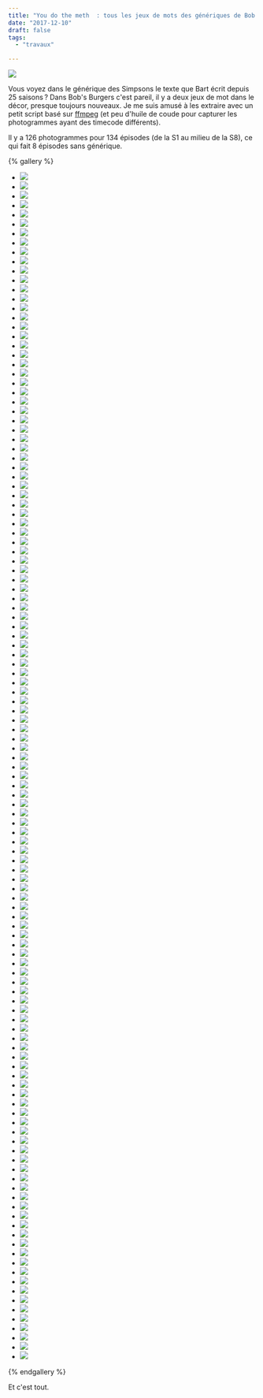 ```yaml
---
title: "You do the meth  : tous les jeux de mots des génériques de Bob's Burgers"
date: "2017-12-10"
draft: false
tags:
  - "travaux"

---
```


![](/assets/images/Bobs-Burgers-S07E17-Zero-Larp-Thirty..png)

Vous voyez dans le générique des Simpsons le texte que Bart écrit depuis 25 saisons ? Dans Bob's Burgers c'est pareil, il y a deux jeux de mot dans le décor, presque toujours nouveaux. Je me suis amusé à les extraire avec un petit script basé sur [ffmpeg](http://ffmpeg.org/) (et peu d'huile de coude pour capturer les photogrammes ayant des timecode différents).

Il y a 126 photogrammes pour 134 épisodes (de la S1 au milieu de la S8), ce qui fait 8 épisodes sans générique.


{% gallery %}

- ![](/assets/images/Bobs-Burgers-S01E01-Human-Flesh.png '')
- ![](/assets/images/Bobs-Burgers-S01E02-Crawl-Space.png '')
- ![](/assets/images/Bobs-Burgers-S01E03-Sacred-Cow.png '')
- ![](/assets/images/Bobs-Burgers-S01E04-Sexy-Dance-Fighting.png '')
- ![](/assets/images/Bobs-Burgers-S01E05-Hamburger-Dinner-Theater.png '')
- ![](/assets/images/Bobs-Burgers-S01E06-Sheesh-Cab-Bob.png '')
- ![](/assets/images/Bobs-Burgers-S01E07-Bed-Breakfast.png '')
- ![](/assets/images/Bobs-Burgers-S01E08-Art-Crawl.png '')
- ![](/assets/images/Bobs-Burgers-S01E09-Spaghetti-Western-Meatballs.png '')
- ![](/assets/images/Bobs-Burgers-S01E10-Burger-Wars.png '')
- ![](/assets/images/Bobs-Burgers-S01E11-Weekend-Morts.png '')
- ![](/assets/images/Bobs-Burgers-S01E12-Lobsterfest.png '')
- ![](/assets/images/Bobs-Burgers-S01E13-Torpedo.png '')
- ![](/assets/images/Bobs-Burgers-S02E01-The-Belchies.png '')
- ![](/assets/images/Bobs-Burgers-S02E02-Bob-Day-Afternoon.png '')
- ![](/assets/images/Bobs-Burgers-S02E03-Synchronized-Swimming.png '')
- ![](/assets/images/Bobs-Burgers-S02E04-Burgerboss.png '')
- ![](/assets/images/Bobs-Burgers-S02E05-Food-Truckin.png '')
- ![](/assets/images/Bobs-Burgers-S02E06-Dr-Yap.png '')
- ![](/assets/images/Bobs-Burgers-S02E07-Moody-Foodie-.png '')
- ![](/assets/images/Bobs-Burgers-S02E08-Bad-Tina.png '')
- ![](/assets/images/Bobs-Burgers-S02E09-Beefsquatch.png '')
- ![](/assets/images/Bobs-Burgers-S03E01-Ear-sy-Rider.png '')
- ![](/assets/images/Bobs-Burgers-S03E02-Full-Bars-.png '')
- ![](/assets/images/Bobs-Burgers-S03E03-Bob-Fires-the-Kids-.png '')
- ![](/assets/images/Bobs-Burgers-S03E03-Bob-Fires-the-Kids.png '')
- ![](/assets/images/Bobs-Burgers-S03E04-Mutiny-on-the-Windbreaker.png '')
- ![](/assets/images/Bobs-Burgers-S03E05-An-Indecent-Thanksgiving-Proposal.png '')
- ![](/assets/images/Bobs-Burgers-S03E06-The-Deepening.png '')
- ![](/assets/images/Bobs-Burgers-S03E07-Tina-rannosaurus-Wrecks.png '')
- ![](/assets/images/Bobs-Burgers-S03E08-The-Unbearable-Like-Likeness-of-Gene.png '')
- ![](/assets/images/Bobs-Burgers-S03E09-God-Rest-Ye-Merry-Gentle-Mannequins.png '')
- ![](/assets/images/Bobs-Burgers-S03E10-Mother-Daughter-Laser-Razor.png '')
- ![](/assets/images/Bobs-Burgers-S03E11-Nude-Beach.png '')
- ![](/assets/images/Bobs-Burgers-S03E12-Broadcast-Wagstaff-School-News.png '')
- ![](/assets/images/Bobs-Burgers-S03E13-My-Fuzzy-Valentine.png '')
- ![](/assets/images/Bobs-Burgers-S03E14-Lindapendent-Woman.png '')
- ![](/assets/images/Bobs-Burgers-S03E15-O-T-The-Outside-Toilet.png '')
- ![](/assets/images/Bobs-Burgers-S03E16-Topsy.png '')
- ![](/assets/images/Bobs-Burgers-S03E17-Two-for-Tina.png '')
- ![](/assets/images/Bobs-Burgers-S03E18-It-Snakes-a-Village.png '')
- ![](/assets/images/Bobs-Burgers-S03E19-Family-Fracas.png '')
- ![](/assets/images/Bobs-Burgers-S03E20-The-Kids-Run-the-Restaurant.png '')
- ![](/assets/images/Bobs-Burgers-S03E21-Boyz-4-Now.png '')
- ![](/assets/images/Bobs-Burgers-S03E22-Carpe-Museum.png '')
- ![](/assets/images/Bobs-Burgers-S03E23-The-Unnatural.png '')
- ![](/assets/images/Bobs-Burgers-S04E01-A-River-Runs-Through-Bob.png '')
- ![](/assets/images/Bobs-Burgers-S04E02-Fort-Night.png '')
- ![](/assets/images/Bobs-Burgers-S04E03-Seaplane.png '')
- ![](/assets/images/Bobs-Burgers-S04E04-My-Big-Fat-Greek-Bob.png '')
- ![](/assets/images/Bobs-Burgers-S04E05-Turkey-in-a-Can.png '')
- ![](/assets/images/Bobs-Burgers-S04E06-Purple-Rain-Union-.png '')
- ![](/assets/images/Bobs-Burgers-S04E07-Bob-and-Deliver.png '')
- ![](/assets/images/Bobs-Burgers-S04E08-Christmas-in-the-Car.png '')
- ![](/assets/images/Bobs-Burgers-S04E09-Slumber-Party.png '')
- ![](/assets/images/Bobs-Burgers-S04E10-Presto-Tina-O-.png '')
- ![](/assets/images/Bobs-Burgers-S04E11-Easy-Com-mercial-Easy-Go-mercial-.png '')
- ![](/assets/images/Bobs-Burgers-S04E12-The-Frond-Files.png '')
- ![](/assets/images/Bobs-Burgers-S04E13-Mazel-Tina.png '')
- ![](/assets/images/Bobs-Burgers-S04E14-Uncle-Teddy.png '')
- ![](/assets/images/Bobs-Burgers-S04E15-The-Kids-Rob-a-Train.png '')
- ![](/assets/images/Bobs-Burgers-S04E16-I-Get-Psy-chic-Out-Of-You.png '')
- ![](/assets/images/Bobs-Burgers-S04E17-The-Equestranauts.png '')
- ![](/assets/images/Bobs-Burgers-S04E18-Ambergris.png '')
- ![](/assets/images/Bobs-Burgers-S04E19-The-Kids-Run-Away.png '')
- ![](/assets/images/Bobs-Burgers-S04E20-Gene-It-On.png '')
- ![](/assets/images/Bobs-Burgers-S05E03-Friends-with-Burger-fits..png '')
- ![](/assets/images/Bobs-Burgers-S05E05-Best-Burger-..png '')
- ![](/assets/images/Bobs-Burgers-S05E06-Father-of-the-Bob-..png '')
- ![](/assets/images/Bobs-Burgers-S05E07-Tina-Tailor-Soldier-Spy-..png '')
- ![](/assets/images/Bobs-Burgers-S05E08-Midday-Run-..png '')
- ![](/assets/images/Bobs-Burgers-S05E09-Speakeasy-Rider-..png '')
- ![](/assets/images/Bobs-Burgers-S05E10-Late-Afternoon-in-the-Garden-of-Bob-and-Louise-..png '')
- ![](/assets/images/Bobs-Burgers-S05E11-Cant-Buy-Me-Math-..png '')
- ![](/assets/images/Bobs-Burgers-S05E12-The-Millie-churian-Candidate-..png '')
- ![](/assets/images/Bobs-Burgers-S05E13-The-Gayle-Tales-..png '')
- ![](/assets/images/Bobs-Burgers-S05E14-Lil-Hard-Dad-..png '')
- ![](/assets/images/Bobs-Burgers-S05E15-Adventures-in-Chinchilla-Sitting-..png '')
- ![](/assets/images/Bobs-Burgers-S05E16-The-Runaway-Club-..png '')
- ![](/assets/images/Bobs-Burgers-S05E17-Itty-Bitty-Ditty-Committee-..png '')
- ![](/assets/images/Bobs-Burgers-S05E18-Eat-Spray-Linda-..png '')
- ![](/assets/images/Bobs-Burgers-S05E19-Housetrap-..png '')
- ![](/assets/images/Bobs-Burgers-S05E20-Hawk-Chick-..png '')
- ![](/assets/images/Bobs-Burgers-S06E01-Sliding-Bobs..png '')
- ![](/assets/images/Bobs-Burgers-S06E01-Sliding-Bobs.png '')
- ![](/assets/images/Bobs-Burgers-S06E02-The-Land-Ship..png '')
- ![](/assets/images/Bobs-Burgers-S06E03-Hauntening..png '')
- ![](/assets/images/Bobs-Burgers-S06E04-Gayle-Makin-Bob-Sled..png '')
- ![](/assets/images/Bobs-Burgers-S06E05-Nice-Capades..png '')
- ![](/assets/images/Bobs-Burgers-S06E06-The-Cook-the-Steve-the-Gayle-Her-Lover..png '')
- ![](/assets/images/Bobs-Burgers-S06E07-The-Gene-and-Courtney-Show..png '')
- ![](/assets/images/Bobs-Burgers-S06E08-Sexy-Dance-Healing..png '')
- ![](/assets/images/Bobs-Burgers-S06E09-Sacred-Couch..png '')
- ![](/assets/images/Bobs-Burgers-S06E10-Lice-Things-are-Lice..png '')
- ![](/assets/images/Bobs-Burgers-S06E11-House-of-1000-Bounces..png '')
- ![](/assets/images/Bobs-Burgers-S06E12-Stand-By-Gene..png '')
- ![](/assets/images/Bobs-Burgers-S06E13-Wag-the-Hog..png '')
- ![](/assets/images/Bobs-Burgers-S06E14-The-Hormone-iums..png '')
- ![](/assets/images/Bobs-Burgers-S06E15-Pro-Tiki-Con-Tiki..png '')
- ![](/assets/images/Bobs-Burgers-S06E16-Bye-Bye-Boo-Boo..png '')
- ![](/assets/images/Bobs-Burgers-S06E17-The-Horse-Rider-er..png '')
- ![](/assets/images/Bobs-Burgers-S06E18-Secret-Admiral-irer..png '')
- ![](/assets/images/Bobs-Burgers-S06E19-Glued-Where’s-My-Bob.png '')
- ![](/assets/images/Bobs-Burgers-S07E01-Flu-ouise..png '')
- ![](/assets/images/Bobs-Burgers-S07E02-Sea-Me-Now..png '')
- ![](/assets/images/Bobs-Burgers-S07E03-Teen-A-Witch..png '')
- ![](/assets/images/Bobs-Burgers-S07E04-They-Serve-Horses-Dont-They..png '')
- ![](/assets/images/Bobs-Burgers-S07E05-Larger-Brother-Where-Fart-Thou..png '')
- ![](/assets/images/Bobs-Burgers-S07E06-The-Quirk-ducers..png '')
- ![](/assets/images/Bobs-Burgers-S07E08-Ex-MachTina..png '')
- ![](/assets/images/Bobs-Burgers-S07E10-Theres-No-Business-Like-Mr-Business-Business..png '')
- ![](/assets/images/Bobs-Burgers-S07E11-A-Few-Gurt-Me..png '')
- ![](/assets/images/Bobs-Burgers-S07E12-Like-Gene-for-Chocolat..png '')
- ![](/assets/images/Bobs-Burgers-S07E13-The-Grand-Mama-Pest-Hote..png '')
- ![](/assets/images/Bobs-Burgers-S07E14-Aquaticism..png '')
- ![](/assets/images/Bobs-Burgers-S07E15-Aint-Miss-Debatin..png '')
- ![](/assets/images/Bobs-Burgers-S07E16-Eggs-for-Days..png '')
- ![](/assets/images/Bobs-Burgers-S07E17-Zero-Larp-Thirty..png '')
- ![](/assets/images/Bobs-Burgers-S07E18-The-Laser-inth..png '')
- ![](/assets/images/Bobs-Burgers-S07E19-Thelma-Louise-Except-Thelma-is-Linda..png '')
- ![](/assets/images/Bobs-Burgers-S07E20-Mom-Lies-and-Videotapes..png '')
- ![](/assets/images/Bobs-Burgers-S07E21-Paraders-of-the-Lost-Float..png '')
- ![](/assets/images/Bobs-Burgers-S07E22-Into-the-Mild..png '')
- ![](/assets/images/Bobs-Burgers-S08E02-The-Silence-of-the-Louise.png '')
- ![](/assets/images/Bobs-Burgers-S08E03-The-Wolf-of-Wharf-Street.png '')
- ![](/assets/images/Bobs-Burgers-S08E04.png '')
- ![](/assets/images/Bobs-Burgers-S08E05-Thanks-Hoarding.png '')


{% endgallery %}

Et c'est tout.
